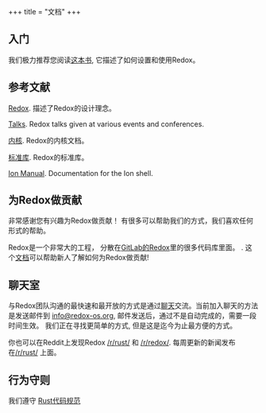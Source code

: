 +++
title = "文档"
+++

## 入门

我们极力推荐您阅读[这本书](https://doc.redox-os.org/book/), 它描述了如何设置和使用Redox。

## 参考文献

[Redox](https://doc.redox-os.org/book/). 描述了Redox的设计理念。

[Talks](/talks/). Redox talks given at various events and conferences.

[内核](https://doc.redox-os.org/kernel/kernel/). Redox的内核文档。

[标准库](https://doc.redox-os.org/std/std/). Redox的标准库。

[Ion Manual](https://doc.redox-os.org/ion-manual/). Documentation for the Ion shell.

## 为Redox做贡献

非常感谢您有兴趣为Redox做贡献！
有很多可以帮助我们的方式，我们喜欢任何形式的帮助。

Redox是一个非常大的工程， 分散在[GitLab的Redox](https://gitlab.redox-os.org/redox-os)里的很多代码库里面。
. 这个[文档](https://gitlab.redox-os.org/redox-os/redox/blob/master/CONTRIBUTING.md)可以帮助新人了解如何为Redox做贡献!

## 聊天室

与Redox团队沟通的最快速和最开放的方式是通过[聊天](https://chat.redox-os.org/)交流。当前加入聊天的方法是发送邮件到
[info@redox-os.org](mailto:info@redox-os.org), 邮件发送后，通过不是自动完成的，需要一段时间生效。
我们正在寻找更简单的方式, 但是这是迄今为止最方便的方式。

你也可以在Reddit上发现Redox
[/r/rust/](https://www.reddit.com/r/rust) 和
[/r/redox/](https://www.reddit.com/r/redox). 每周更新的新闻发布在[/r/rust/](https://www.reddit.com/r/rust) 上面。

## 行为守则

我们遵守 [Rust代码规范](https://www.rust-lang.org/policies/code-of-conduct)
